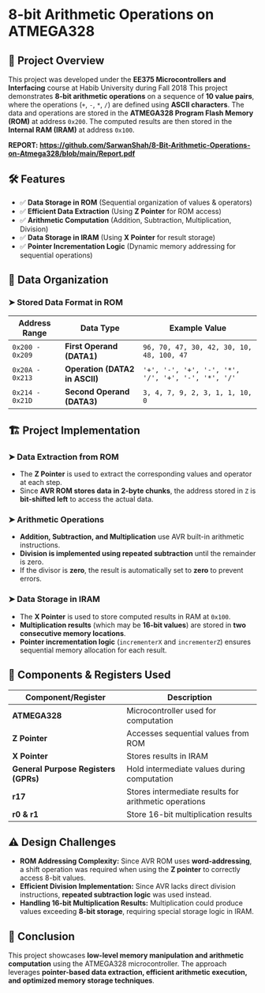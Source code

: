 # 8-bit Arithmetic Operations on ATMEGA328  

## 📌 Project Overview  
This project was developed under the **EE375 Microcontrollers and Interfacing** course at Habib University during Fall 2018
This project demonstrates **8-bit arithmetic operations** on a sequence of **10 value pairs**, where the operations (`+`, `-`, `*`, `/`) are defined using **ASCII characters**. The data and operations are stored in the **ATMEGA328 Program Flash Memory (ROM)** at address `0x200`. The computed results are then stored in the **Internal RAM (IRAM)** at address `0x100`.  

**REPORT: https://github.com/SarwanShah/8-Bit-Arithmetic-Operations-on-Atmega328/blob/main/Report.pdf**

## 🛠 Features  
- ✅ **Data Storage in ROM** (Sequential organization of values & operators)  
- ✅ **Efficient Data Extraction** (Using **Z Pointer** for ROM access)  
- ✅ **Arithmetic Computation** (Addition, Subtraction, Multiplication, Division)  
- ✅ **Data Storage in IRAM** (Using **X Pointer** for result storage)  
- ✅ **Pointer Incrementation Logic** (Dynamic memory addressing for sequential operations)  

## 📌 Data Organization  
### ➤ **Stored Data Format in ROM**  
| Address Range | Data Type | Example Value |
|--------------|-----------|--------------|
| `0x200 - 0x209` | **First Operand (DATA1)** | `96, 70, 47, 30, 42, 30, 10, 48, 100, 47` |
| `0x20A - 0x213` | **Operation (DATA2 in ASCII)** | `'+', '-', '+', '-', '*', '/', '+', '-', '*', '/'` |
| `0x214 - 0x21D` | **Second Operand (DATA3)** | `3, 4, 7, 9, 2, 3, 1, 1, 10, 0` |

## 🏗 Project Implementation  
### ➤ **Data Extraction from ROM**  
- The **Z Pointer** is used to extract the corresponding values and operator at each step.  
- Since **AVR ROM stores data in 2-byte chunks**, the address stored in `Z` is **bit-shifted left** to access the actual data.  

### ➤ **Arithmetic Operations**  
- **Addition, Subtraction, and Multiplication** use AVR built-in arithmetic instructions.  
- **Division is implemented using repeated subtraction** until the remainder is zero.  
- If the divisor is **zero**, the result is automatically set to **zero** to prevent errors.  

### ➤ **Data Storage in IRAM**  
- The **X Pointer** is used to store computed results in RAM at `0x100`.  
- **Multiplication results** (which may be **16-bit values**) are stored in **two consecutive memory locations**.  
- **Pointer incrementation logic** (`incrementerX` and `incrementerZ`) ensures sequential memory allocation for each result.  

## 🔧 Components & Registers Used  
| Component/Register | Description |
|--------------------|------------|
| **ATMEGA328** | Microcontroller used for computation |
| **Z Pointer** | Accesses sequential values from ROM |
| **X Pointer** | Stores results in IRAM |
| **General Purpose Registers (GPRs)** | Hold intermediate values during computation |
| **r17** | Stores intermediate results for arithmetic operations |
| **r0 & r1** | Store 16-bit multiplication results |

## ⚠ Design Challenges  
- **ROM Addressing Complexity:** Since AVR ROM uses **word-addressing**, a shift operation was required when using the **Z pointer** to correctly access 8-bit values.  
- **Efficient Division Implementation:** Since AVR lacks direct division instructions, **repeated subtraction logic** was used instead.  
- **Handling 16-bit Multiplication Results:** Multiplication could produce values exceeding **8-bit storage**, requiring special storage logic in IRAM.  

## 📌 Conclusion  
This project showcases **low-level memory manipulation and arithmetic computation** using the ATMEGA328 microcontroller. The approach leverages **pointer-based data extraction, efficient arithmetic execution, and optimized memory storage techniques**.  

